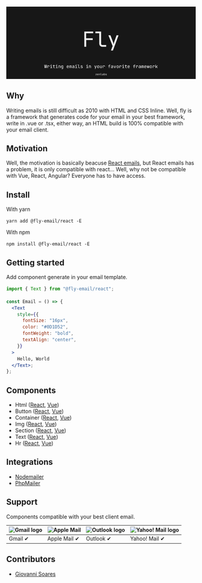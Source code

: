 ![Cover Fly](/assets/coverfly.png)

## Why

Writing emails is still difficult as 2010 with HTML and CSS Inline. Well, fly is a framework that generates code for your email in your best framework, write in .vue or .tsx, either way, an HTML build is 100% compatible with your email client.

## Motivation

Well, the motivation is basically beacuse [React emails](react.emails), but React emails has a problem, it is only compatible with react... Well, why not be compatible with Vue, React, Angular? Everyone has to have access.

## Install

With yarn

```
yarn add @fly-email/react -E
```

With npm

```
npm install @fly-email/react -E
```

## Getting started

Add component generate in your email template.

```jsx
import { Text } from "@fly-email/react";

const Email = () => {
  <Text
    style={{
      fontSize: "16px",
      color: "#0D1D52",
      fontWeight: "bold",
      textAlign: "center",
    }}
  >
    Hello, World
  </Text>;
};
```

## Components

- Html ([React](https://github.com/zen-labss/fly/blob/main/packages/lib-react/src/html.tsx), [Vue](https://github.com/zen-labss/fly/blob/main/packages/lib-vue/src/html.vue))
- Button ([React](https://github.com/zen-labss/fly/blob/main/packages/lib-react/src/button.tsx), [Vue](https://github.com/zen-labss/fly/blob/main/packages/lib-vue/src/button.vue))
- Container ([React](https://github.com/zen-labss/fly/blob/main/packages/lib-react/src/container.tsx), [Vue](https://github.com/zen-labss/fly/blob/main/packages/lib-vue/src/container.tsx))
- Img ([React](https://github.com/zen-labss/fly/blob/main/packages/lib-react/src/img.tsx), [Vue](https://github.com/zen-labss/fly/blob/main/packages/lib-vue/src/img.vue))
- Section ([React](https://github.com/zen-labss/fly/blob/main/packages/lib-react/src/section.tsx), [Vue](https://github.com/zen-labss/fly/blob/main/packages/lib-vue/src/section.vue))
- Text ([React](https://github.com/zen-labss/fly/blob/main/packages/lib-react/src/text.tsx), [Vue](https://github.com/zen-labss/fly/blob/main/packages/lib-vue/src/text.vue))
- Hr ([React](https://github.com/zen-labss/fly/blob/main/packages/lib-react/src/hr.tsx), [Vue](https://github.com/zen-labss/fly/blob/main/packages/lib-vue/src/hr.vue))

## Integrations

- [Nodemailer](https://github.com/zen-labss/fly/tree/main/examples/nodemailer)
- [PhpMailer](https://github.com/zen-labss/fly/tree/main/examples/phpmailer)

## Support

Components compatible with your best client email.

| <img src="https://react.email/static/icons/gmail.svg" width="48px" height="48px" alt="Gmail logo"> | <img src="https://react.email/static/icons/apple-mail.svg" width="48px" height="48px" alt="Apple Mail"> | <img src="https://react.email/static/icons/outlook.svg" width="48px" height="48px" alt="Outlook logo"> | <img src="https://react.email/static/icons/yahoo-mail.svg" width="48px" height="48px" alt="Yahoo! Mail logo"> |
| -------------------------------------------------------------------------------------------------- | ------------------------------------------------------------------------------------------------------- | ------------------------------------------------------------------------------------------------------ | ------------------------------------------------------------------------------------------------------------- |
| Gmail ✔                                                                                            | Apple Mail ✔                                                                                            | Outlook ✔                                                                                              | Yahoo! Mail ✔                                                                                                 |

## Contributors

- [Giovanni Soares](https://github.com/shumtz)
